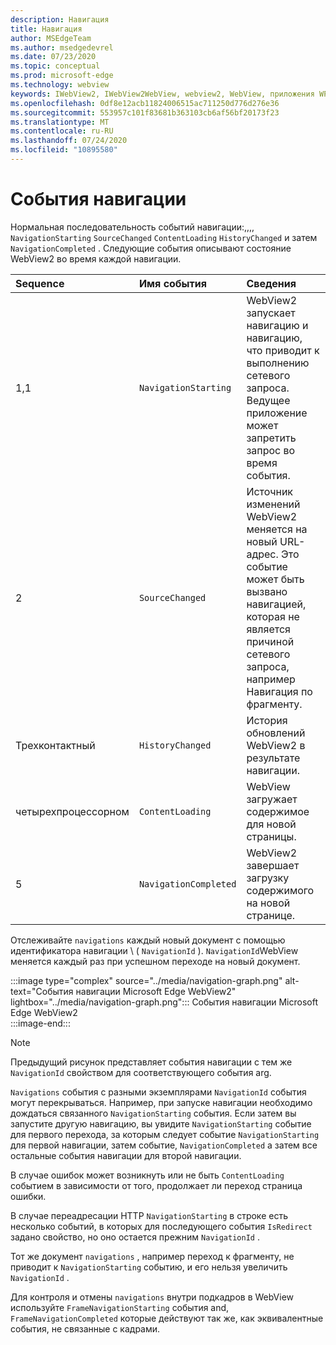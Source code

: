 ```yaml
---
description: Навигация
title: Навигация
author: MSEdgeTeam
ms.author: msedgedevrel
ms.date: 07/23/2020
ms.topic: conceptual
ms.prod: microsoft-edge
ms.technology: webview
keywords: IWebView2, IWebView2WebView, webview2, WebView, приложения WPF, WPF, EDGE, ICoreWebView2, ICoreWebView2Host, элемент управления "браузер", HTML Edge
ms.openlocfilehash: 0df8e12acb11824006515ac711250d776d276e36
ms.sourcegitcommit: 553957c101f83681b363103cb6af56bf20173f23
ms.translationtype: MT
ms.contentlocale: ru-RU
ms.lasthandoff: 07/24/2020
ms.locfileid: "10895580"
---
```

# События навигации  

Нормальная последовательность событий навигации:,,,, `NavigationStarting` `SourceChanged` `ContentLoading` `HistoryChanged` и затем `NavigationCompleted` .  Следующие события описывают состояние WebView2 во время каждой навигации.  

| Sequence | Имя события | Сведения |  
|:--- |:--- |:--- |  
| 1,1 | `NavigationStarting`  |  WebView2 запускает навигацию и навигацию, что приводит к выполнению сетевого запроса.  Ведущее приложение может запретить запрос во время события.  |  
| 2 | `SourceChanged`  |  Источник изменений WebView2 меняется на новый URL-адрес.  Это событие может быть вызвано навигацией, которая не является причиной сетевого запроса, например Навигация по фрагменту.  |  
| Трехконтактный | `HistoryChanged`  |  История обновлений WebView2 в результате навигации.  |  
| четырехпроцессорном | `ContentLoading`  |  WebView загружает содержимое для новой страницы.  |  
| 5 | `NavigationCompleted`  |  WebView2 завершает загрузку содержимого на новой странице.  |  

Отслеживайте `navigations` каждый новый документ с помощью идентификатора навигации \ ( `NavigationId` \).  `NavigationId`WebView меняется каждый раз при успешном переходе на новый документ.

:::image type="complex" source="../media/navigation-graph.png" alt-text="События навигации Microsoft Edge WebView2" lightbox="../media/navigation-graph.png":::
   События навигации Microsoft Edge WebView2  
:::image-end:::  

> [!NOTE]
> Предыдущий рисунок представляет события навигации с тем же `NavigationId` свойством для соответствующего события arg.  

 `Navigations` события с разными экземплярами `NavigationId` события могут перекрываться.  Например, при запуске навигации необходимо дождаться связанного `NavigationStarting` события.  Если затем вы запустите другую навигацию, вы увидите `NavigationStarting` событие для первого перехода, за которым следует событие `NavigationStarting` для первой навигации, затем событие, `NavigationCompleted` а затем все остальные события навигации для второй навигации.  
 
 В случае ошибок может возникнуть или не быть `ContentLoading` событием в зависимости от того, продолжает ли переход страница ошибки.  
 
 В случае переадресации HTTP `NavigationStarting` в строке есть несколько событий, в которых для последующего события `IsRedirect` задано свойство, но оно остается прежним `NavigationId` .  
 
 Тот же документ `navigations` , например переход к фрагменту, не приводит к `NavigationStarting` событию, и его нельзя увеличить `NavigationId` .  

Для контроля и отмены `navigations` внутри подкадров в WebView используйте `FrameNavigationStarting` события and, `FrameNavigationCompleted` которые действуют так же, как эквивалентные события, не связанные с кадрами.  

<!-- links -->  
